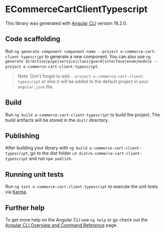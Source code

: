 # ECommerceCartClientTypescript

This library was generated with [Angular CLI](https://github.com/angular/angular-cli) version 16.2.0.

## Code scaffolding

Run `ng generate component component-name --project e-commerce-cart-client-typescript` to generate a new component. You can also use `ng generate directive|pipe|service|class|guard|interface|enum|module --project e-commerce-cart-client-typescript`.
> Note: Don't forget to add `--project e-commerce-cart-client-typescript` or else it will be added to the default project in your `angular.json` file. 

## Build

Run `ng build e-commerce-cart-client-typescript` to build the project. The build artifacts will be stored in the `dist/` directory.

## Publishing

After building your library with `ng build e-commerce-cart-client-typescript`, go to the dist folder `cd dist/e-commerce-cart-client-typescript` and run `npm publish`.

## Running unit tests

Run `ng test e-commerce-cart-client-typescript` to execute the unit tests via [Karma](https://karma-runner.github.io).

## Further help

To get more help on the Angular CLI use `ng help` or go check out the [Angular CLI Overview and Command Reference](https://angular.io/cli) page.
